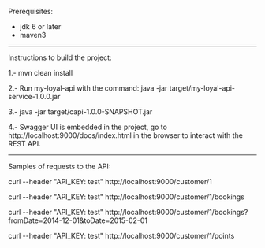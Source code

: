 Prerequisites:

- jdk 6 or later
- maven3

----------

Instructions to build the project:

1.- mvn clean install

2.- Run my-loyal-api with the command:
    <my-loyal-api-folder> java -jar target/my-loyal-api-service-1.0.0.jar

3.- java -jar target/capi-1.0.0-SNAPSHOT.jar

4.- Swagger UI is embedded in the project, go to http://localhost:9000/docs/index.html in the browser to interact with the REST API.

----------

Samples of requests to the API:

curl --header "API_KEY: test" http://localhost:9000/customer/1

curl --header "API_KEY: test" http://localhost:9000/customer/1/bookings

curl --header "API_KEY: test" http://localhost:9000/customer/1/bookings?fromDate=2014-12-01&toDate=2015-02-01

curl --header "API_KEY: test" http://localhost:9000/customer/1/points

